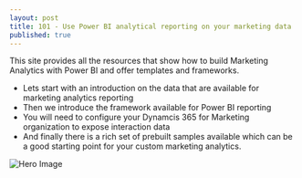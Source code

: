 ```yaml
---
layout: post
title: 101 - Use Power BI analytical reporting on your marketing data
published: true
---
```


This site provides all the resources that show how to build Marketing Analytics with Power BI and offer templates and frameworks.

- Lets start with an introduction on the data that are available for marketing analytics reporting
- Then we introduce the framework available for Power BI reporting 
- You will need to configure your Dynamcis 365 for Marketing organization to expose interaction data 
- And finally there is a rich set of prebuilt samples available which can be a good starting point for your custom marketing analytics.   

![Hero Image]({{site.baseurl}}/_posts/Overview-Hero1.png)




